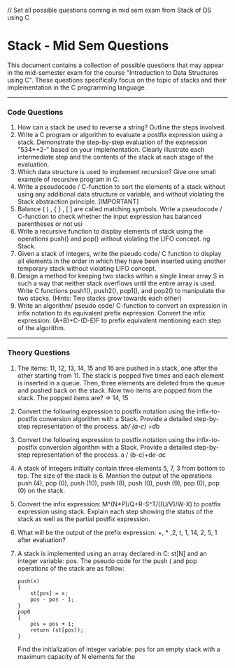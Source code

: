 // Set all possible questions coming in mid sem exam from Stack of DS using C

# Stack - Mid Sem Questions

This document contains a collection of possible questions that may appear in the mid-semester exam for the course "Introduction to Data Structures using C". These questions specifically focus on the topic of stacks and their implementation in the C programming language.

---

### Code Questions

1. How can a stack be used to reverse a string? Outline the steps involved.
2. Write a C program or algorithm to evaluate a postfix expression using a stack. Demonstrate the step-by-step evaluation of the expression "534*+2-" based on your implementation. Clearly illustrate each intermediate step and the contents of the stack at each stage of the evaluation. 
3. Which data structure is used to implement recursion? Give one small example of recursive program in C.
4. Write a pseudocode / C-function to sort the elements of a stack without using any additional data structure or variable, and without violating the Stack abstraction principle. [IMPORTANT]
5. Balance ( ) , { } , [ ] are called matching symbols. Write a pseudocode / C-function to check whether the input expression has balanced parentheses or not usi
6. Write a recursive function to display elements of stack using the operations push() and pop() without violating the LIFO concept.
ng Stack.
1. Given a stack of integers, write the pseudo code/ C function to display all elements in the order in which they have been inserted using another temporary stack without violating LIFO concept.
2. Design a method for keeping two stacks within a single linear array S in such a way that neither stack overflows until the entire array is used. Write C functions push1(), push2(), pop1(), and pop2() to manipulate the two stacks. (Hints: Two stacks grow towards each other)
3.  Write an algorithm/ pseudo code/ C-function to convert an expression in infix notation to its equivalent prefix expression. Convert the infix expression: (A+B)+C-(D-E)F to prefix equivalent mentioning each step of the algorithm.

---

### Theory Questions

1. The items: 11, 12, 13, 14, 15 and 16 are pushed in a stack, one after the other starting from 11. The stack is popped five times and each element is inserted in a queue. Then, three elements are deleted from the queue and pushed back on the stack. Now two items are popped from the stack. The popped items are? => 14, 15
2. Convert the following expression to postfix notation using the infix-to-postfix conversion algorithm with a Stack. Provide a detailed step-by-step representation of the process. a*b/ (a-c) +d*b
3. Convert the following expression to postfix notation using the infix-to-postfix conversion algorithm with a Stack. Provide a detailed step-by-step representation of the process. a / (b-c)+d*e-a*c
4. A stack of integers initially contain three elements 5, 7, 3 from bottom to top. The size of the stack is 6. Mention the output of the operations push (4), pop (0), push (10), push (8), push (0), push (9), pop (0), pop (0) on the stack.
5. Convert the infix expression: M^(N*P)/Q+R-S^T/((U/V)/W-X) to postfix expression using stack. Explain each step showing the status of the stack as well as the partial postfix expression.
6. What will be the output of the prefix expression: +, * ,2, t, 1, 14, 2, 5, 1 after evaluation?
7. A stack is implemented using an array declared in C: st[N] and an integer variable: pos. The pseudo code for the push ( and pop operations of the stack are as follow:

    ```
    push(x)
    {
        st[pos] = x;
        pos - pos - 1;
    }
    pop0
    {
        pos = pos + 1;
        return (st[pos]);
    }
    ```
    Find the initialization of integer variable: pos for an empty stack with a maximum capacity of N elements for the